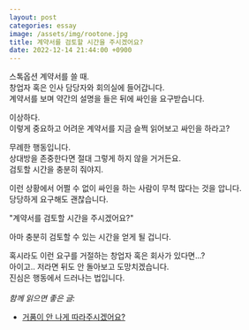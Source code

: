 ```yaml
---
layout: post
categories: essay
image: /assets/img/rootone.jpg
title: 계약서를 검토할 시간을 주시겠어요?
date: 2022-12-14 21:44:00 +0900
---
```


스톡옵션 계약서를 쓸 때.  
창업자 혹은 인사 담당자와 회의실에 들어갑니다.  
계약서를 보며 약간의 설명을 들은 뒤에 싸인을 요구받습니다.

이상하다.  
이렇게 중요하고 어려운 계약서를 지금 슬쩍 읽어보고 싸인을 하라고?

무례한 행동입니다.  
상대방을 존중한다면 절대 그렇게 하지 않을 거거든요.  
검토할 시간을 충분히 줘야지.

이런 상황에서 어쩔 수 없이 싸인을 하는 사람이 무척 많다는 것을 압니다.  
당당하게 요구해도 괜찮습니다.

"계약서를 검토할 시간을 주시겠어요?"

아마 충분히 검토할 수 있는 시간을 얻게 될 겁니다.

혹시라도 이런 요구를 거절하는 창업자 혹은 회사가 있다면...?  
아이고.. 저라면 뒤도 안 돌아보고 도망치겠습니다.  
진심은 행동에서 드러나는 법입니다.
<br>
<br>
*함께 읽으면 좋은 글:*
* [거품이 안 나게 따라주시겠어요?](https://brunch.co.kr/@buildingking/101)